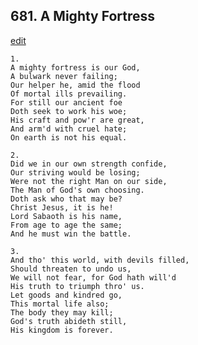 
## 681.  A Mighty Fortress
[edit](https://docs.google.com/document/d/15TakTmjsFGeRZw1GO4PrYqj3ds%2D_0wsc/edit?mode=html)



    1.
    A mighty fortress is our God,
    A bulwark never failing;
    Our helper he, amid the flood
    Of mortal ills prevailing.
    For still our ancient foe
    Doth seek to work his woe;
    His craft and pow'r are great,
    And arm'd with cruel hate;
    On earth is not his equal.

    2.
    Did we in our own strength confide,
    Our striving would be losing;
    Were not the right Man on our side,
    The Man of God's own choosing.
    Doth ask who that may be?
    Christ Jesus, it is he!
    Lord Sabaoth is his name,
    From age to age the same;
    And he must win the battle.

    3.
    And tho' this world, with devils filled,
    Should threaten to undo us,
    We will not fear, for God hath will'd
    His truth to triumph thro' us.
    Let goods and kindred go,
    This mortal life also;
    The body they may kill;
    God's truth abideth still,
    His kingdom is forever.
